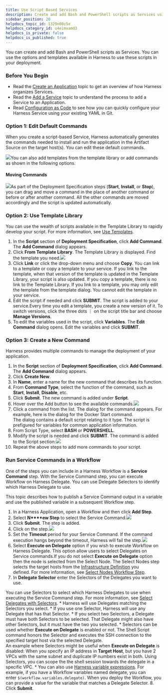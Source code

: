 ```yaml
---
title: Use Script Based Services
description: Create and add Bash and PowerShell scripts as Services using the options and templates available in Harness.
sidebar_position: 20
helpdocs_topic_id: 1329n00z5e
helpdocs_category_id: u4eimxamd3
helpdocs_is_private: false
helpdocs_is_published: true
---
```


You can create and add Bash and PowerShell scripts as Services. You can use the options and templates available in Harness to use these scripts in your deployment.


### Before You Begin

* Read the [Create an Application](../applications/application-configuration.md) topic to get an overview of how Harness organizes Services.
* Read the [Add a Service](service-configuration.md) topic to understand the process to add a Service to an Application.
* Read [Configuration as Code](../../../firstgen-platform/config-as-code/configuration-as-code.md) to see how you can quickly configure your Harness Service using your existing YAML in Git.

### Option 1: Edit Default Commands

When you create a script-based Service, Harness automatically generates the commands needed to install and run the application in the Artifact Source on the target host(s). You can edit these default commands.

![](./static/use-script-based-service-31.png)You can also add templates from the template library or add commands as shown in the following options.

#### Moving Commands

![](./static/use-script-based-service-32.gif)As part of the Deployment Specification steps (**Start**, **Install**, or **Stop**), you can drag and move a command in the place of another command or before or after another command. All the other commands are moved accordingly and the script is updated automatically.

### Option 2: Use Template Library

You can use the wealth of scripts available in the Template Library to rapidly develop your script. For more information, see [Use Templates](../../concepts-cd/deployment-types/use-templates.md).

1. In the **Script** section of **Deployment Specification**, click **Add Command**. The **Add Command** dialog appears.
2. Click **From Template Library**. The Template Library is displayed. Find the template you need.![](./static/use-script-based-service-33.png)
3. Click **Link** or click the drop-down menu and choose **Copy**. You can link to a template or copy a template to your service. If you link to the template, when that version of the template is updated in the Template Library, your script is also updated. If you copy a template, there is no link to the Template Library. If you link to a template, you may only edit the template from the template dialog. You cannot edit the template in your service.
4. Edit the script if needed and click **SUBMIT**. The script is added to your service.Every time you edit a template, you create a new version of it. To switch versions, click the three dots ⋮ on the script title bar and choose **Manage Versions**.
5. To edit the variables used in the script, click **Variables**. The **Edit Command** dialog opens. Edit the variables and click **SUBMIT**.

### Option 3: Create a New Command

Harness provides multiple commands to manage the deployment of your application.

1. In the **Script** section of **Deployment Specification**, click **Add Command**. The **Add Command** dialog appears.
2. Click **Create New**.
3. In **Name**, enter a name for the new command that describes its function.
4. From **Command Type**, select the function of the command, such as **Start**, **Install**, **Disable**, etc.
5. Click **Submit**. The new command is added under **Script**.
6. Hover over the Add button to see the available commands.![](./static/use-script-based-service-34.png)
7. Click a command from the list. The dialog for the command appears. For example, here is the dialog for the Docker Start command.  
The dialog contains a default script relating to it type. The script is prefigured for variables for common application information.
8. From Script Type, select **BASH** or **POWERSHELL**.
9. Modify the script is needed and click **SUBMIT**. The command is added to the Script section:![](./static/use-script-based-service-35.png)
10. Repeat the above steps to add more commands to your script.

### Run Service Commands in a Workflow

One of the steps you can include in a Harness Workflow is a **Service Command** step. With the Service Command step, you can execute Workflow on Harness Delegate. You can use Delegate Selectors to identify which Harness Delegate to use.

This topic describes how to publish a Service Command output in a variable and use the published variable in a subsequent Workflow step.

1. In a Harness Application, open a Workflow and then click **Add Step**.
2. Select **N****ew Step** to select the Service Command.![](./static/use-script-based-service-36.png)
3. Click **Submit**. The step is added.
4. Click on the step.![](./static/use-script-based-service-37.png)
5. Set the **Timeout** period for your Service Command. If the command execution hangs beyond the timeout, Harness will fail the step.![](./static/use-script-based-service-38.png)
6. Select **Execute on Delegate** option if you wish to execute Workflow on Harness Delegate. This option allow users to select Delegates on Service commands.If you do not select **Execute on Delegate** option then the node is selected from the Select Node. The Select Nodes step selects the target hosts from the [Infrastructure Definition](../environments/infrastructure-definitions.md) you defined. For more information, see [Select Nodes Workflow Step](../../../firstgen-platform/techref-category/cd-ref/workflow-steps-and-settings/select-nodes-workflow-step.md).
7. In **Delegate Selector** enter the Selectors of the Delegates you want to use.  
  
You can use Selectors to select which Harness Delegates to use when executing the Service Command step. For more information, see [Select Delegates with Selectors](../../../firstgen-platform/account/manage-delegates/select-delegates-for-specific-tasks-with-selectors.md).
	* Harness will use Delegates matching the Selectors you select.
	* If you use one Selector, Harness will use any Delegate that has that Selector.
	* If you select two Selectors, a Delegate must have both Selectors to be selected. That Delegate might also have other Selectors, but it must have the two you selected.
	* Selectors can be used whether **Execute on Delegate** is enabled or not. The Shell Script command honors the Selector and executes the SSH connection to the specified target host via the selected Delegate.   
	An example where Selectors might be useful when **Execute on Delegate** is disabled: When you specify an IP address in **Target Host**, but you have 2 VPCs with the same subnet and duplicate IP numbers exist in both. Using Selectors, you can scope the the shell session towards the delegate in a specific VPC.
	* You can also use [Harness variable expressions](../../../firstgen-platform/techref-category/variables/variables.md). For example, if you have a Workflow variables named delegate, you can enter `$(workflow.variables.delegate)`. When you deploy the Workflow, you can provide a value for the variable that matches a Delegate Selector.
8. Click **Submit**.

